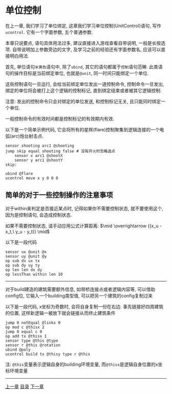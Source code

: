 # 单位控制
在上一章, 我们学习了单位绑定, 这章我们学习单位控制(UnitControl)语句,
写作`ucontrol`. 它有一个字面参数, 五个普通参数.

本章只说要点, 语句具体用法过多, 建议直接进入游戏查看自带说明, 一般是长按选项.
自带说明加上参数旁边的文字, 及学习之前的经验还有字面参数名, 应该可以直接明白用法.

首先, 单位语句`米黄色`语句中, 除了`ubind`, 其它的语句都属于`控制`语句范畴.
此类语句的操作目标是当前绑定单位, 也就是`@unit`, 同一时间只能绑定一个单位.

这些控制语句一旦运行, 会给当前绑定单位发出一道控制命令, 控制命令一旦发出,
绑定的单位将会被打上这个逻辑的控制标记, 直到绑定结束或者被其它逻辑控制.

注意: 发出的控制命令只会对绑定的单位发送, 和控制标记无关, 且只能同时绑定一个单位.

一般控制命令的有效时间都是控制标记的有效期内有效.

以下是一个简单示例代码,
它会将所有的星辉(flare)控制聚集到逻辑连接的一个电弧(arc)炮台射击点.

```
sensor shooting arc1 @shooting
jump skip equal shooting false # 没有开火时忽略选点
    sensor x arc1 @shootX
    sensor y arc1 @shootY
skip:

ubind @flare
ucontrol move x y 0 0 0
```


简单的对于一些控制操作的注意事项
---
对于within来判定是否接近某点时, 记得如果你不需要控制状态,
就不要使用这个, 因为是控制语句, 会造成控制状态.

如果不需要控制状态, 请手动应用公式计算距离:
$\mid \overrightarrow {(x_u - x_t,\ y_u - y_t)} \mid$

以下是一段代码

```
sensor ux @unit @x
sensor uy @unit @y
op sub dx ux tx
op sub dy uy ty
op len len dx dy
op lessThan within len 10
```

---
对于build建造的建筑需要额外信息, 如带桥连接点或者逻辑内容等, 可以借助config位,
它输入一个building类型值, 可以把另一个建筑的config复制过来

以下是一段代码, x坐标为奇数时, 会将自身复制一份在右边.
事先链接好四周建筑的位置, 这样新逻辑一被放下就会链接从而终止建筑条件

```
jump 0 notEqual @links 0
op mod c @thisx 2
jump 0 equal c 0
op add tx @thisx 1
sensor type @this @type
sensor r @this @rotation
ubind @poly
ucontrol build tx @thisy type r @this
```

注: `@this`变量表示逻辑自身的building环境变量,
而`@thisx`是逻辑自身位置的x坐标环境变量


---
[上一章](./16-unit-bind.md)
[目录](./README.md)
[下一章](./18-unit-radar.md)
